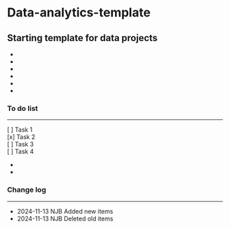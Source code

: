 # Data-analytics-template
Starting template for data projects
-
-
-
-
-
-
-
### To do list

---

[ ] Task 1  
[x] Task 2  
[ ] Task 3  
[ ] Task 4  

-
-
### Change log

---

- 2024-11-13    NJB     Added new items
- 2024-11-13    NJB     Deleted old items
